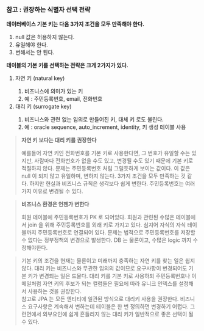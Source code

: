 ### 참고 : 권장하는 식별자 선택 전략

**데이터베이스 기본 키는 다음 3가지 조건을 모두 만족해야 한다.**
<ol>
<li>null 값은 허용하지 않는다.</li>
<li>유일해야 한다.</li>
<li>변해서는 안 된다.</li>
</ol>

**테이블의 기본 키를 선택하는 전략은 크게 2가지가 있다.**
<ol>
    <li>자연 키 (natural key)</li>
        <ol>
            <li>비즈니스에 의미가 있는 키</li>
            <li>예 : 주민등록번호, email, 전화번호</li>
        </ol>
    <li>대리 키 (surrogate key)</li>
        <ol>
            <li>비즈니스와 관련 없는 임의로 만들어진 키, 대체 키 로도 불린다.</li>
            <li>예 : oracle sequence, auto_increment, identity, 키 생성 테이블 사용</li>
        </ol>
</ol>

>**자연 키 보다는 대리 키를 권장한다**
> 
> 예를들어 자연 키인 전화번호를 기본 키로 사용한다면, 그 번호가 유일할 수는 있지만,
> 사람마다 전화번호가 없을 수도 있고, 변경될 수도 있기 때문에 기본 키로 적절하지 않다.
> 문제는 주민등록번호 처럼 그럴듯하게 보이는 값이다.
> 이 값은 null 이 되지 않고 유일하며, 변하지 않는다.
> 3가지 조건을 모두 만족하는 것 같다.
> 하지만 현실과 비즈니스 규칙은 생각보다 쉽게 변한다.
> 주민등록번호는 여러가지 이유로 변경될 수 있다.

>**비즈니스 환경은 언젠가 변한다**
> 
> 회원 테이블에 주민등록번호가 PK 로 되어있다.
> 회원과 관련된 수많은 테이블에서 join 을 위해 주민등록번호를 외래 키로 가지고 있다.
> 심지어 자식의 자식 테이블까지 주민등록번호로 연결되어 있다.
> 문제는 법적으로 주민등록번호를 저장할 수 없다는 정부정책의 변경으로 발생한다.
> DB 는 물론이고, 수많은 logic 까지 수정해야한다.

> 기본 키의 조건을 현재는 물론이고 미래까지 충족하는 자연 키를 찾는 일은 쉽지 않다.
> 대리 키는 비즈니스와 무관한 임의의 값이므로 요구사항이 변경되어도 기본 키가 변경되는 일은 드물다.
> 대리 키를 기본 키로 사용하되 주민등록번호나 이메일처럼 자연 키의 후보가 되는 컬럼들은
> 필요에 따라 유니크 인덱스를 설정해서 사용하는 것을 권장한다.
> <br>
> 참고로 JPA 는 모든 엔티티에 일관된 방식으로 대리키 사용을 권장한다.
> 비즈니스 요구사항은 계속해서 변하는데 테이블은 한 번 정의하면 변경하기 어렵다.
> 그런면에서 외부요인에 쉽게 흔들리지 않는 대리 키가 일반적으로 좋은 선택이 될 수 있다.
